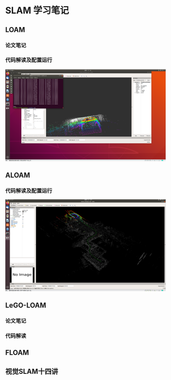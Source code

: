 # SLAM 学习笔记
## LOAM
### 论文笔记
### 代码解读及配置运行

![](LOAM/result.png)

## ALOAM
### 代码解读及配置运行
![](ALOAM/ALOAM_result.png)
## LeGO-LOAM
### 论文笔记 
### 代码解读
## FLOAM
## 视觉SLAM十四讲

